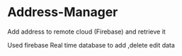 # Address-Manager
Add address to remote cloud (Firebase) and retrieve it


Used firebase Real time database to add ,delete edit data
